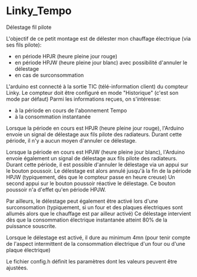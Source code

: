 # Linky_Tempo
Délestage fil pilote

L'objectif de ce petit montage est de délester mon chauffage électrique (via ses fils pilote):
- en période HPJR (heure pleine jour rouge)
- en période HPJW (heure pleine jour blanc) avec possibilité d'annuler le délestage
- en cas de surconsommation

L'arduino est connecté à la sortie TIC (télé-information client) du compteur Linky.
Le compteur doit être configuré en mode "Historique" (c'est son mode par défaut)
Parmi les informations reçues, on s'intéresse:
- à la période en cours de l'abonnement Tempo
- à la consommation instantanée

Lorsque la période en cours est HPJR (heure pleine jour rouge), l'Arduino envoie un signal de délestage aux fils pilote des radiateurs.
Durant cette période, il n'y a aucun moyen d'annuler ce délestage.

Lorsque la période en cours est HPJW (heure pleine jour blanc), l'Arduino envoie également un signal de délestage aux fils pilote des radiateurs.
Durant cette période, il est possible d'annuler le délestage via un appui sur le bouton poussoir.
Le délestage est alors annulé jusqu'à la fin de la période HPJW (typiquement, dès que le compteur passe en heure creuse)
Un second appui sur le bouton poussoir réactive le délestage.
Ce bouton poussoir n'a d'effet qu'en période HPJW.

Par ailleurs, le délestage peut également être activé lors d'une surconsomation (typiquement, si un four et des plaques électriques sont allumés alors que le chauffage est par ailleur activé)
Ce délestage intervient dès que la consommation électrique instantanée atteint 80% de la puissance souscrite.

Lorsque le délestage est activé, il dure au minimum 4mn (pour tenir compte de l'aspect intermittent de la consommation électrique d'un four ou d'une plaque électrique)

Le fichier config.h définit les paramètres dont les valeurs peuvent être ajustées.
